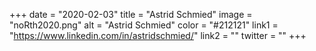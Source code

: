 +++ 
date = "2020-02-03" 
title = "Astrid Schmied" 
image = "noRth2020.png" 
alt = "Astrid Schmied" 
color = "#212121" 
link1 = "https://www.linkedin.com/in/astridschmied/" 
link2 = ""
twitter = ""
+++